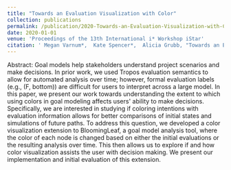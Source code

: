 ```yaml
---
title: "Towards an Evaluation Visualization with Color"
collection: publications
permalink: /publication/2020-Towards-an-Evaluation-Visualization-with-Color
date: 2020-01-01
venue: 'Proceedings of the 13th International i* Workshop iStar'
citation: ' Megan Varnum*,  Kate Spencer*,  Alicia Grubb, "Towards an Evaluation Visualization with Color." Proceedings of the 13th International i* Workshop iStar, 2020.'
---
```

Abstract: Goal models help stakeholders understand project scenarios and make decisions. In prior work, we used Tropos evaluation semantics to allow for automated analysis over time; however, formal evaluation labels (e.g., (F, bottom)) are difficult for users to interpret across a large model. In this paper, we present our work towards understanding the extent to which using colors in goal modeling affects users' ability to make decisions. Specifically, we are interested in studying if coloring intentions with evaluation information allows for better comparisons of initial states and simulations of future paths. To address this question, we developed a color visualization extension to BloomingLeaf, a goal model analysis tool, where the color of each node is changed based on either the initial evaluations or the resulting analysis over time. This then allows us to explore if and how color visualization assists the user with decision making. We present our implementation and initial evaluation of this extension.

